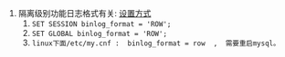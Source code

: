 1. 隔离级别功能日志格式有关: [设置方式](https://javawangbaofeng.iteye.com/blog/2243306)
    1. `SET SESSION binlog_format = 'ROW';`
    2. `SET GLOBAL binlog_format = 'ROW';`
    3. `linux下面/etc/my.cnf :  binlog_format = row  ,  需要重启mysql。`

